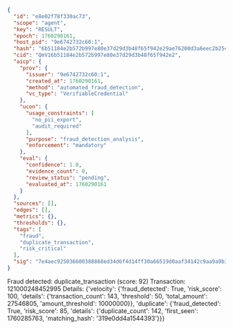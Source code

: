 ```json
{
  "id": "e8e02f78f330ac73",
  "scope": "agent",
  "key": "RESULT",
  "epoch": 1760290161,
  "host_pid": "9e6742732c60:1",
  "hash": "6b51184e2b572b997e80e37d29d3b48f65f942e29ae76200d3a6eec2b254ffc9",
  "cid": "QmV16b51184e2b572b997e80e37d29d3b48f65f942e2",
  "aicp": {
    "prov": {
      "issuer": "9e6742732c60:1",
      "created_at": 1760290161,
      "method": "automated_fraud_detection",
      "vc_type": "VerifiableCredential"
    },
    "ucon": {
      "usage_constraints": [
        "no_pii_export",
        "audit_required"
      ],
      "purpose": "fraud_detection_analysis",
      "enforcement": "mandatory"
    },
    "eval": {
      "confidence": 1.0,
      "evidence_count": 0,
      "review_status": "pending",
      "evaluated_at": 1760290161
    }
  },
  "sources": [],
  "edges": [],
  "metrics": {},
  "thresholds": {},
  "tags": [
    "fraud",
    "duplicate_transaction",
    "risk_critical"
  ],
  "sig": "7e4aec925036600388868ed34d6f4d14ff30a66519d0aaf34142c9aa9a9b3ebb"
}
```

Fraud detected: duplicate_transaction (score: 92)
Transaction: 121000248452995
Details: {'velocity': {'fraud_detected': True, 'risk_score': 100, 'details': {'transaction_count': 143, 'threshold': 50, 'total_amount': 27546805, 'amount_threshold': 10000000}}, 'duplicate': {'fraud_detected': True, 'risk_score': 85, 'details': {'duplicate_count': 142, 'first_seen': 1760285763, 'matching_hash': '319e0dd4a1544393'}}}